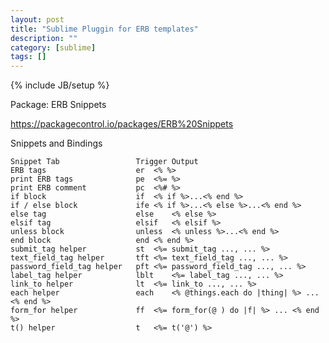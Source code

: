 ```yaml
---
layout: post
title: "Sublime Pluggin for ERB templates"
description: ""
category: [sublime]
tags: []
---
```

{% include JB/setup %}

Package: ERB Snippets

https://packagecontrol.io/packages/ERB%20Snippets

Snippets and Bindings

    Snippet Tab                 Trigger Output
    ERB tags                    er  <% %>
    print ERB tags              pe  <%= %>
    print ERB comment           pc  <%# %>
    if block                    if  <% if %>...<% end %>
    if / else block             ife <% if %>...<% else %>...<% end %>
    else tag                    else    <% else %>
    elsif tag                   elsif   <% elsif %>
    unless block                unless  <% unless %>...<% end %>
    end block                   end <% end %>
    submit_tag helper           st  <%= submit_tag ..., ... %>
    text_field_tag helper       tft <%= text_field_tag ..., ... %>
    password_field_tag helper   pft <%= password_field_tag ..., ... %>
    label_tag helper            lblt    <%= label_tag ..., ... %>
    link_to helper              lt  <%= link_to ..., ... %>
    each helper                 each    <% @things.each do |thing| %> ... <% end %>
    form_for helper             ff  <%= form_for(@ ) do |f| %> ... <% end %>
    t() helper                  t   <%= t('@') %>

